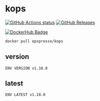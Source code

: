 # kops

[![GitHub Actions status](https://github.com/opspresso/kops/workflows/Build-Push/badge.svg)](https://github.com/opspresso/kops/actions)
[![GitHub Releases](https://img.shields.io/github/release/opspresso/kops.svg)](https://github.com/opspresso/kops/releases)

[![DockerHub Badge](http://dockeri.co/image/opspresso/kops)](https://hub.docker.com/r/opspresso/kops/)

```bash
docker pull opspresso/kops
```

## version

```
ENV VERSION v1.18.0
```

## latest

```
ENV LATEST v1.18.0
```

